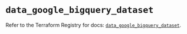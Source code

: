 # `data_google_bigquery_dataset`

Refer to the Terraform Registry for docs: [`data_google_bigquery_dataset`](https://registry.terraform.io/providers/hashicorp/google-beta/5.13.0/docs/data-sources/google_bigquery_dataset).
